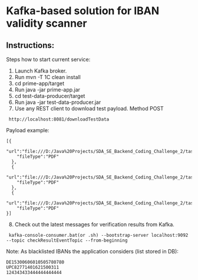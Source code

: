 Kafka-based solution for IBAN validity scanner
====

## Instructions:

Steps how to start current service:

1. Launch Kafka broker.
2. Run mvn -T 1C clean install
3. cd prime-app/target
4. Run java -jar prime-app.jar
5. cd test-data-producer/target
6. Run java -jar test-data-producer.jar
7. Use any REST client to download test payload. Method POST

```
 http://localhost:8081/downloadTestData
```

Payload example:

```
[{
    "url":"file:///D:/Java%20Projects/SDA_SE_Backend_Coding_Challenge_2/task/TestDataWithoutSuspicious.pdf",
    "fileType":"PDF"
  },
  {
    "url":"file:///D:/Java%20Projects/SDA_SE_Backend_Coding_Challenge_2/task/TestDataWithSuspicious.pdf",
    "fileType":"PDF"
  },
  {
    "url":"file:///D:/Java%20Projects/SDA_SE_Backend_Coding_Challenge_2/task/NotExistingPdf.pdf",
    "fileType":"PDF"
}]
```
8. Check out the latest messages for verification results from Kafka. 
```
 kafka-console-consumer.bat(or .sh) --bootstrap-server localhost:9092 --topic checkResultEventTopic --from-beginning
```

Note: As blacklisted IBANs the application considers (list stored in DB):
```
DE15300606010505780780 
UPC82771401621500311 
124343433444444444444 
```